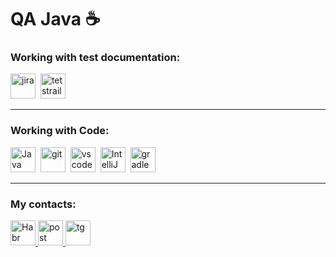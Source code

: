 # QA Java ☕

### Working with test documentation:

<div>
  <img src="https://cdn.jsdelivr.net/gh/devicons/devicon/icons/jira/jira-original.svg" title="jira" alt="jira" width="40" height="40"/>&nbsp
  <img src="https://codahosted.io/packs/21236/unversioned/assets/LOGO/ba1091c59bab89cd2fd0f289622731fe16113d7b00905abe64759c313a4b73b76c1b0426076ed76cb74752234c734131df46992d5b8b48fc13e264240e4f7119f736cfeb64df36ded54b5cbf6198b9cadedf18dd0cac5c7dbcd16e6336c29363cd1292ba" title="testrail" alt="tetstrail" width="40" height="40"/>&nbsp
</div>

---
### Working with Code:

<div>
  <img src="https://github.com/IvanaLavansk/IvanaLavansk/assets/125771186/efc295c2-1766-4193-bc4a-4ef04d932620" title="Java" alt="Java" width="40" height="40"/>&nbsp
  <img src="https://upload.wikimedia.org/wikipedia/commons/c/c2/GitHub_Invertocat_Logo.svg" title="git" alt="git" width="40" height="40"/>&nbsp
  <img src="https://cdn.jsdelivr.net/gh/devicons/devicon/icons/vscode/vscode-original.svg" title="vscode" alt="vscode" width="40" height="40"/>&nbsp
  <img src="https://www.svgrepo.com/show/353906/intellij-idea.svg" title="IntelliJ IDEA" alt="IntelliJ IDEA" width="40" height="40"/>&nbsp
  <img src="https://www.svgrepo.com/show/353831/gradle.svg" title="gradle" alt="gradle" width="40" height="40"/>&nbsp
</div>

---
### My contacts:

  <div id="badges">
    <a href="https://www.linkedin.com/in/artsiomrusau/" target="_blank">
      <img src="https://amonitoring.ru/upload/iblock/10a/10a180c6168f4bb69cc222f074a2191e.svg" width="40" height="40" alt="Habr" />
    </a>
    <a href="https://t.me/artsiom_qa" target="_blank">
      <img src="https://upload.wikimedia.org/wikipedia/commons/thumb/7/7e/Gmail_icon_%282020%29.svg/1024px-Gmail_icon_%282020%29.svg" width="40" height="40" alt="post" />
    </a>
    <a href="https://t.me/lavansk" target="_blank">
      <img src="https://cdn-icons-png.flaticon.com/512/2111/2111644.png" width="40" height="40" alt="tg" />
    </a>
  </div>
